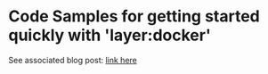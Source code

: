 # Code Samples for getting started quickly with 'layer:docker'

See associated blog post: [link here](#) 
